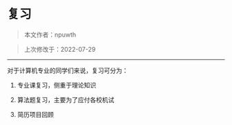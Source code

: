 # 复习

> 本文作者：npuwth

> 上次修改于：2022-07-29

------

对于计算机专业的同学们来说，复习可分为：

1. 专业课复习，侧重于理论知识

2. 算法题复习，主要为了应付各校机试

3. 简历项目回顾
